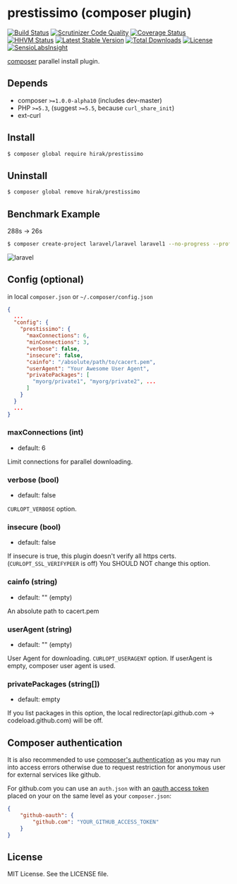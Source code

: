 prestissimo (composer plugin)
=================================

[![Build Status](https://travis-ci.org/hirak/prestissimo.svg?branch=master)](https://travis-ci.org/hirak/prestissimo)
[![Scrutinizer Code Quality](https://scrutinizer-ci.com/g/hirak/prestissimo/badges/quality-score.png?b=master)](https://scrutinizer-ci.com/g/hirak/prestissimo/?branch=master)
[![Coverage Status](https://coveralls.io/repos/github/hirak/prestissimo/badge.svg?branch=master)](https://coveralls.io/github/hirak/prestissimo?branch=master)
[![HHVM Status](http://hhvm.h4cc.de/badge/hirak/prestissimo.svg?style=flat)](http://hhvm.h4cc.de/package/hirak/prestissimo)
[![Latest Stable Version](https://poser.pugx.org/hirak/prestissimo/v/stable)](https://packagist.org/packages/hirak/prestissimo)
[![Total Downloads](https://poser.pugx.org/hirak/prestissimo/downloads)](https://packagist.org/packages/hirak/prestissimo)
[![License](https://poser.pugx.org/hirak/prestissimo/license)](https://packagist.org/packages/hirak/prestissimo)  
[![SensioLabsInsight](https://insight.sensiolabs.com/projects/56ca0f9e-63a2-4e89-b5f8-e0cc39d0c38f/big.png)](https://insight.sensiolabs.com/projects/56ca0f9e-63a2-4e89-b5f8-e0cc39d0c38f)

[composer](https://getcomposer.org) parallel install plugin.


## Depends

- composer `>=1.0.0-alpha10` (includes dev-master)
- PHP `>=5.3`, (suggest `>=5.5`, because `curl_share_init`)
- ext-curl

## Install

```bash
$ composer global require hirak/prestissimo
```


## Uninstall

```bash
$ composer global remove hirak/prestissimo
```

## Benchmark Example

288s -> 26s

```bash
$ composer create-project laravel/laravel laravel1 --no-progress --profile --prefer-dist
```

![laravel](https://cloud.githubusercontent.com/assets/835251/12534815/55071302-c2ad-11e5-96a4-72e2c8744d5f.gif)

## Config (optional)

in local `composer.json` or `~/.composer/config.json`

```json
{
  ...
  "config": {
    "prestissimo": {
      "maxConnections": 6,
      "minConnections": 3,
      "verbose": false,
      "insecure": false,
      "cainfo": "/absolute/path/to/cacert.pem",
      "userAgent": "Your Awesome User Agent",
      "privatePackages": [
        "myorg/private1", "myorg/private2", ...
      ]
    }
  }
  ...
}
```

### maxConnections (int)
* default: 6

Limit connections for parallel downloading.


### verbose (bool)
* default: false

`CURLOPT_VERBOSE` option.


### insecure (bool)
* default: false

If insecure is true, this plugin doesn't verify all https certs. (`CURLOPT_SSL_VERIFYPEER` is off)
You SHOULD NOT change this option.

### cainfo (string)
* default: "" (empty)

An absolute path to cacert.pem

### userAgent (string)
* default: "" (empty)

User Agent for downloading. `CURLOPT_USERAGENT` option.
If userAgent is empty, composer user agent is used.

### privatePackages (string[])
* default: empty

If you list packages in this option, the local redirector(api.github.com -> codeload.github.com) will be off.

## Composer authentication

It is also recommended to use [composer's authentication](https://getcomposer.org/doc/articles/troubleshooting.md#api-rate-limit-and-oauth-tokens)
as you may run into access errors otherwise due to request restriction for anonymous user for external services like github.

For github.com you can use an `auth.json` with an [oauth access token](https://help.github.com/articles/creating-an-access-token-for-command-line-use/) placed on your on the same level as your `composer.json`:

```json
{
    "github-oauth": {
        "github.com": "YOUR_GITHUB_ACCESS_TOKEN"
    }
}
```

## License

MIT License. See the LICENSE file.
